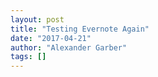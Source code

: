 ```yaml
---
layout: post
title: "Testing Evernote Again"
date: "2017-04-21"
author: "Alexander Garber"
tags: []
---
```


<br>